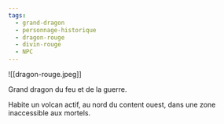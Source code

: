 ```yaml
---
tags:
  - grand-dragon
  - personnage-historique
  - dragon-rouge
  - divin-rouge
  - NPC
---
```




![[dragon-rouge.jpeg]]

Grand dragon du feu et de la guerre.

Habite un volcan actif, au nord du content ouest, dans une zone inaccessible aux mortels.